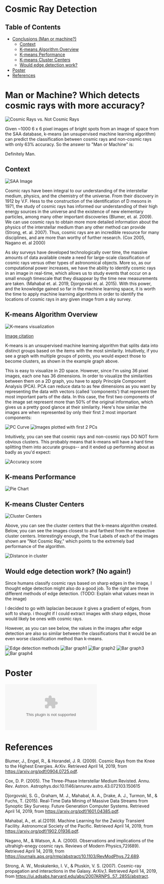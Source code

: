 # Cosmic Ray Detection

## Table of Contents
- [Conclusions (Man or machine?)](#conclusions)
    * [Context](#context)
    * [K-means Algorithm Overview](#k-means-overview)
    * [K-means Performance](#k-means-performance)
    * [K-means Cluster Centers](#cluster-centers)
    * [Would edge detection work?](#edge-detection)
- [Poster](#poster)
- [References](#references)

<a name="conclusions"></a>
# Man or Machine? Which detects cosmic rays with more accuracy?
![Cosmic Rays vs. Not Cosmic Rays](https://github.com/charlievweiss/cosmic_ray_detection/blob/master/README_figures/CR_vs_NCR.png)

Given ~1000 6 x 6 pixel images of bright spots from
an image of space from the SAA database, k-means
(an unsupervised machine learning algorithm) can
predict the classification between cosmic rays and
non-cosmic rays with only 63% accuracy. So the answer to "Man or Machine" is:

Definitely Man.

<a name="context"></a>
## Context
![SAA Image](https://github.com/charlievweiss/cosmic_ray_detection/blob/master/README_figures/SAA_image1.png)

Cosmic rays have been integral to our understanding of the interstellar medium, physics, and the chemistry of the universe. From their discovery in 1912 by V.F. Hess to the construction of the identification of D mesons in 1971, the study of cosmic rays has informed our understanding of their high energy sources in the universe and the existence of new elementary particles, among many other important discoveries (Blumer, et. al. 2009). We can use cosmic rays to obtain more more detailed information about the physics of the interstellar medium than any other method can provide (Strong, et. al. 2007). Thus, cosmic rays are an incredible resource for many disciplines, and are more than worthy of further research. (Cox 2005, Nagano et. al 2000)

As sky surveys have developed technologically over time, the massive amounts of data available create a need for large-scale classification of cosmic rays versus other types of astronomical objects. More so, as our computational power increases, we have the ability to identify cosmic rays in an image in real-time, which allows us to study events that occur on a small enough timescale that they disappear by the time new measurements are taken. (Mahabal et. al. 2019, Djorgovski et. al. 2015). With this power, and the knowledge gained so far in the machine learning space, it is worth the time to apply machine learning algorithms in order to identify the locations of cosmic rays in any given image from a sky survey.

<a name="k-means-overview"></a>
## K-means Algorithm Overview
![K-means visualization](https://github.com/charlievweiss/cosmic_ray_detection/blob/master/README_figures/k_means_example.png)

[Image citation](https://nbviewer.jupyter.org/github/jakevdp/PythonDataScienceHandbook/blob/master/notebooks/05.11-K-Means.ipynb)

K-means is an unsupervised machine learning algorithm that splits data into distinct groups based on the items with the most similarity. Intuitively, if you see a graph with multiple groups of points, you would expect those to become clusters, as shown in the example graph above.

This is easy to visualize in 2D space. However, since I'm using 36 pixel images, each one has 36 dimensions. In order to visualize the similarities between them on a 2D graph, you have to apply Principle Component Analysis (PCA). PCA can reduce data to as few dimensions as you want by representing the data with vectors (called 'components') that represent the most important parts of the data. In this case, the first two components of the image set represent more than 50% of the original information, which gives us a pretty good glance at their similarity. Here's how similar the images are when represented by only their first 2 most important components:

![PC Curve](https://github.com/charlievweiss/cosmic_ray_detection/blob/master/README_figures/percent_retained.png) ![Images plotted with first 2 PCs](https://github.com/charlievweiss/cosmic_ray_detection/blob/master/README_figures/scatter_plot.png)

Intuitively, you can see that cosmic rays and non-cosmic rays DO NOT form obvious clusters. This probably means that k-means will have a hard time splitting them into accurate groups-- and it ended up performing about as badly as you'd expect:

![Accuracy score](https://github.com/charlievweiss/cosmic_ray_detection/blob/master/README_figures/Accuracy_score.png)

<a name="k-means-performance"></a>
## K-means Performance
![Pie Chart](https://github.com/charlievweiss/cosmic_ray_detection/blob/master/README_figures/pie_chart.png)

<a name="cluster-centers"></a>
## K-means Cluster Centers
![Cluster Centers](https://github.com/charlievweiss/cosmic_ray_detection/blob/master/README_figures/cluster_centers.png)

Above, you can see the cluster centers that the k-means algorithm created. Below, you can see the images closest to and farthest from the respective cluster centers. Interestingly enough, the True Labels of each of the images shown are "Not Cosmic Ray," which points to the extremely bad performance of the algorithm. 

![Distance in cluster](https://github.com/charlievweiss/cosmic_ray_detection/blob/master/README_figures/cluster_ex_with_labels.png)

<a name="edge-detection"></a>
## Would edge detection work? (No again!)

Since humans classify cosmic rays based on sharp edges in the image, I thought edge detection might also do a good job. To the right are three different methods of edge detection. (TODO: Explain what values mean in the image)

I decided to go with laplacian because it gives a gradient of edges, from soft to sharp. i thought if I could extract images with sharp edges, those would likely be ones with cosmic rays.

However, as you can see below, the values in the images after edge detection are also so similar between the classifications that it would be an even worse classification method than k-means.

![Edge detection methods](https://github.com/charlievweiss/cosmic_ray_detection/blob/master/README_figures/edge_detection_methods.png)
![Bar graph1](https://github.com/charlievweiss/cosmic_ray_detection/blob/master/README_figures/bar_max.png) ![Bar graph2](https://github.com/charlievweiss/cosmic_ray_detection/blob/master/README_figures/bar_mean.png)
![Bar graph3](https://github.com/charlievweiss/cosmic_ray_detection/blob/master/README_figures/bar_median.png) ![Bar graph4](https://github.com/charlievweiss/cosmic_ray_detection/blob/master/README_figures/bar_min.png)

<a name="poster"></a>
# Poster

![Poster](https://github.com/charlievweiss/cosmic_ray_detection/blob/master/README_figures/cosmic_ray_poster%20(2).ai)

<a name="references"></a>
# References

Blumer, J., Engel, R., & Horandel, J. R. (2009). Cosmic Rays from the Knee to the Highest 			Energies. ArXiv. Retrieved April 14, 2019, from https://arxiv.org/pdf/0904.0725.pdf.

Cox, D. P. (2005). The Three-Phase Interstellar Medium Revisted. Annu. Rev. Astron. 			Astrophys.doi:10.1146/annurev.astro.43.072103.150615

Djorgovski, S. G., Graham, M. J., Mahabal, A. A., Drake, A. J., Turmon, M., & Fuchs, T. (2015). 		Real-Time Data Mining of Massive Data Streams from Synoptic Sky Survesy. Future 		Generation Computer Systems. Retrieved April 14, 2019, from 						https://arxiv.org/pdf/1601.04385.pdf.

Mahabal, A., et. al.(2019). Machine Learning for the Zwicky Transient Facility. Astronomcal 		Society of the Pacific. Retrieved April 14, 2019, from 							https://arxiv.org/pdf/1902.01936.pdf.

Nagano, M., & Watson, A. A. (2000). Observations and implications of the ultrahigh-enegy 		cosmic rays. Reviews of Modern Physics,72(689). Retrieved April 14, 2019, from 			https://journals.aps.org/rmp/abstract/10.1103/RevModPhys.72.689.

Strong, A. W., Moskalenko, I. V., & Ptuskin, V. S. (2007). Cosmic-ray propagation and 			interactions in the Galaxy. ArXiv,1. Retrieved April 14, 2019, from 					https://ui.adsabs.harvard.edu/abs/2007ARNPS..57..285S/abstract.
